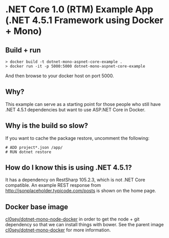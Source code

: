# .NET Core 1.0 (RTM) Example App (.NET 4.5.1 Framework using Docker + Mono)

## Build + run
```
> docker build -t dotnet-mono-aspnet-core-example .
> docker run -it -p 5000:5000 dotnet-mono-aspnet-core-example
```
And then browse to your docker host on port 5000.

## Why?
This example can serve as a starting point for those people who still have .NET 4.5.1 dependencies but want to use ASP.NET Core in Docker.

## Why is the build so slow?
If you want to cache the package restore, uncomment the following:
```
# ADD project*.json /app/
# RUN dotnet restore
```

## How do I know this is using .NET 4.5.1?
It has a dependency on RestSharp 105.2.3, which is not .NET Core compatible. An example REST response from http://jsonplaceholder.typicode.com/posts is shown on the home page.

## Docker base image
[cl0sey/dotnet-mono-node-docker](https://hub.docker.com/r/cl0sey/dotnet-mono-node-docker) in order to get the node + git dependency so that we can install things with bower.
See the parent image [cl0sey/dotnet-mono-docker](https://hub.docker.com/r/cl0sey/dotnet-mono-docker) for more information.
